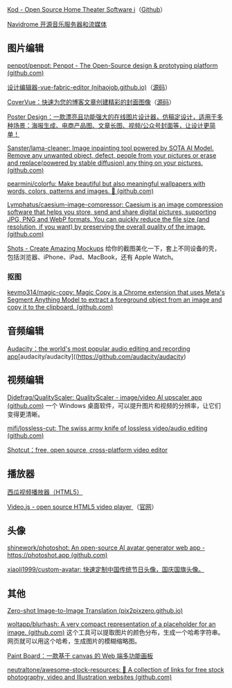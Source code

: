 
[Kod - Open Source Home Theater Software i](https://kodi.tv/)（[Github](https://github.com/xbmc/xbmc)）

[Navidrome 开源音乐服务器和流媒体](https://www.navidrome.org/)


## 图片编辑

[penpot/penpot: Penpot - The Open-Source design & prototyping platform (github.com)](https://github.com/penpot/penpot)

[设计编辑器-vue-fabric-editor (nihaojob.github.io)](https://nihaojob.github.io/vue-fabric-editor/)（[源码](https://github.com/nihaojob/vue-fabric-editor)）

[CoverVue：快速为您的博客文章创建精彩的封面图像](https://covervue.manchan.top/)（[源码](https://github.com/manchan4869/CoverVue)）

[Poster Design：一款漂亮且功能强大的在线图片设计器，仿稿定设计，适用于多种场景：海报生成、电商产品图、文章长图、视频/公众号封面等，让设计更简单！](https://github.com/palxiao/poster-design)

[Sanster/lama-cleaner: Image inpainting tool powered by SOTA AI Model. Remove any unwanted object, defect, people from your pictures or erase and replace(powered by stable diffusion) any thing on your pictures. (github.com)](https://github.com/Sanster/lama-cleaner)

[pearmini/colorfu: Make beautiful but also meaningful wallpapers with words, colors, patterns and images. 🌈 (github.com)](https://github.com/pearmini/colorfu)

[Lymphatus/caesium-image-compressor: Caesium is an image compression software that helps you store, send and share digital pictures, supporting JPG, PNG and WebP formats. You can quickly reduce the file size (and resolution, if you want) by preserving the overall quality of the image. (github.com)](https://github.com/Lymphatus/caesium-image-compressor)

[Shots - Create Amazing Mockups](https://shots.so/) 给你的截图美化一下，套上不同设备的壳，包括浏览器、iPhone、iPad、MacBook，还有 Apple Watch。

###  抠图

[kevmo314/magic-copy: Magic Copy is a Chrome extension that uses Meta's Segment Anything Model to extract a foreground object from an image and copy it to the clipboard. (github.com)](https://github.com/kevmo314/magic-copy)


## 音频编辑

[ Audacity：the world's most popular audio editing and recording app](https://www.audacityteam.org/)[audacity/audacity]((https://github.com/audacity/audacity)


## 视频编辑

[Djdefrag/QualityScaler: QualityScaler - image/video AI upscaler app (github.com)](https://github.com/Djdefrag/QualityScaler) 一个 Windows 桌面软件，可以提升图片和视频的分辨率，让它们变得更清晰。

[mifi/lossless-cut: The swiss army knife of lossless video/audio editing (github.com)](https://github.com/mifi/lossless-cut)

[Shotcut：free, open source, cross-platform video editor](https://www.shotcut.org/)


## 播放器

[西瓜视频播放器（HTML5）](https://h5player.bytedance.com/)

[Video.js - open source HTML5 video player ](https://github.com/videojs/video.js)（[官网](https://videojs.com/)）


## 头像

[shinework/photoshot: An open-source AI avatar generator web app - https://photoshot.app (github.com)](https://github.com/shinework/photoshot)

[xiaoli1999/custom-avatar: 快速定制中国传统节日头像，国庆国旗头像。](https://github.com/xiaoli1999/custom-avatar)


## 其他

[Zero-shot Image-to-Image Translation (pix2pixzero.github.io)](https://pix2pixzero.github.io/)

[woltapp/blurhash: A very compact representation of a placeholder for an image. (github.com)](https://github.com/woltapp/blurhash) 这个工具可以提取图片的颜色分布，生成一个哈希字符串。网页就可以用这个哈希，生成图片的模糊缩略图。

[Paint Board：一款基于 canvas 的 Web 端多功能画板](https://github.com/LHRUN/paint-board)


[neutraltone/awesome-stock-resources: :city_sunrise: A collection of links for free stock photography, video and Illustration websites (github.com)](https://github.com/neutraltone/awesome-stock-resources)
